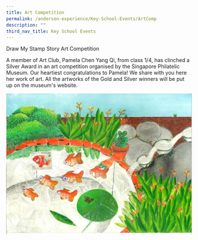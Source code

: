 ```yaml
---
title: Art Competition
permalink: /anderson-experience/Key-School-Events/ArtComp
description: ""
third_nav_title: Key School Events
---
```

Draw My Stamp Story Art Competition

A member of Art Club, Pamela Chen Yang Qi, from class 1/4, has clinched a Silver Award in an art competition organised by the Singapore Philatelic Museum.  Our heartiest congratulations to Pamela!  We share with you here her work of art.  All the artworks of the Gold and Silver winners will be put up on the museum's website.

![](/images/Art_competition_silver_award.jpeg)